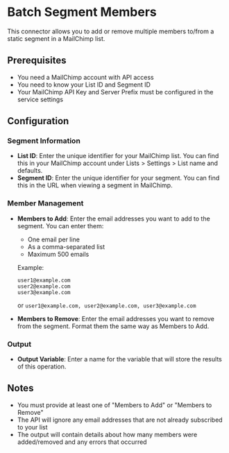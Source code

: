 # Batch Segment Members

This connector allows you to add or remove multiple members to/from a static segment in a MailChimp list.

## Prerequisites

- You need a MailChimp account with API access
- You need to know your List ID and Segment ID
- Your MailChimp API Key and Server Prefix must be configured in the service settings

## Configuration

### Segment Information

- **List ID**: Enter the unique identifier for your MailChimp list. You can find this in your MailChimp account under Lists > Settings > List name and defaults.
- **Segment ID**: Enter the unique identifier for your segment. You can find this in the URL when viewing a segment in MailChimp.

### Member Management

- **Members to Add**: Enter the email addresses you want to add to the segment. You can enter them:
  - One email per line
  - As a comma-separated list
  - Maximum 500 emails

  Example:
  ```
  user1@example.com
  user2@example.com
  user3@example.com
  ```
  or `user1@example.com, user2@example.com, user3@example.com`

- **Members to Remove**: Enter the email addresses you want to remove from the segment. Format them the same way as Members to Add.

### Output

- **Output Variable**: Enter a name for the variable that will store the results of this operation.

## Notes

- You must provide at least one of "Members to Add" or "Members to Remove"
- The API will ignore any email addresses that are not already subscribed to your list
- The output will contain details about how many members were added/removed and any errors that occurred